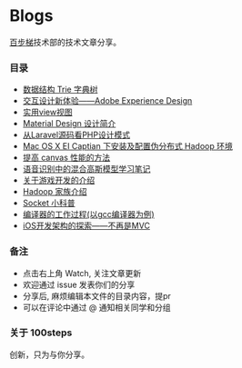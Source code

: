 # Blogs

[百步梯](http://www.100steps.net/)技术部的技术文章分享。

### 目录

* [数据结构 Trie 字典树](https://github.com/100steps/Blogs/issues/17)
* [交互设计新体验——Adobe Experience Design](https://github.com/100steps/Blogs/issues/16)
* [实用view视图](https://github.com/100steps/Blogs/issues/14)
* [Material Design 设计简介](https://github.com/100steps/Blogs/issues/13)
* [从Laravel源码看PHP设计模式](https://github.com/100steps/Blogs/issues/12)
* [Mac OS X EI Captian 下安装及配置伪分布式 Hadoop 环境](https://github.com/100steps/Blogs/issues/10)
* [提高 canvas 性能的方法](https://github.com/100steps/Blogs/issues/9)
* [语音识别中的混合高斯模型学习笔记](https://github.com/100steps/Blogs/issues/8)
* [关于游戏开发的介绍](https://github.com/100steps/Blogs/issues/6)
* [Hadoop 家族介绍](https://github.com/100steps/Blogs/issues/4)
* [Socket 小科普](https://github.com/100steps/Blogs/issues/3)
* [编译器的工作过程(以gcc编译器为例)](https://github.com/100steps/Blogs/issues/2)
* [iOS开发架构的探索——不再是MVC](https://github.com/100steps/Blogs/issues/1)

### 备注

* 点击右上角 Watch, 关注文章更新
* 欢迎通过 issue 发表你们的分享
* 分享后, 麻烦编辑本文件的目录内容，提pr
* 可以在评论中通过 @ 通知相关同学和分组

### 关于 100steps

创新，只为与你分享。
